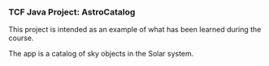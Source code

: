### TCF Java Project: AstroCatalog
This project is intended as an example of what has been learned during the course.

The app is a catalog of sky objects in the Solar system.
